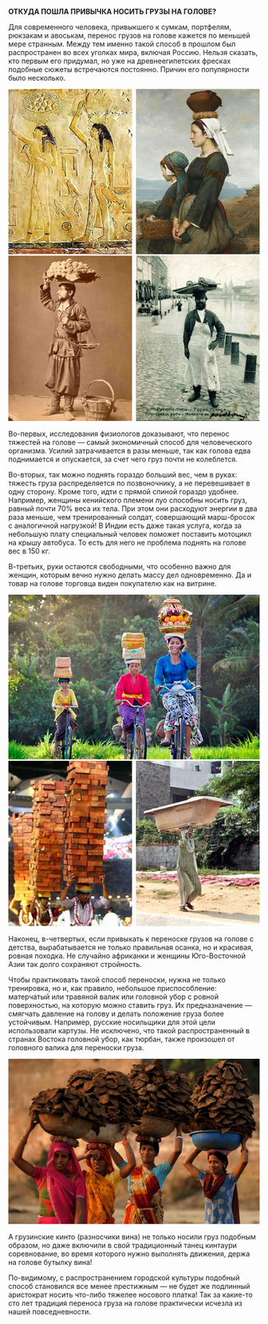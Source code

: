 **ОТКУДА ПОШЛА ПРИВЫЧКА НОСИТЬ ГРУЗЫ НА ГОЛОВЕ?**

Для современного человека, привыкшего к сумкам, портфелям, рюкзакам и авоськам, перенос грузов на голове кажется по меньшей мере странным. Между тем именно такой способ в прошлом был распространен во всех уголках мира, включая Россию. Нельзя сказать, кто первым его придумал, но уже на древнеегипетских фресках подобные сюжеты встречаются постоянно. Причин его популярности было несколько.

![Image](golova.jpg) ![Image](golova2.jpg)

Во-первых, исследования физиологов доказывают, что перенос тяжестей на голове — самый экономичный способ для человеческого организма. Усилий затрачивается в разы меньше, так как голова едва поднимается и опускается, за счет чего груз почти не колеблется.

Во-вторых, так можно поднять гораздо больший вес, чем в руках: тяжесть груза распределяется по позвоночнику, а не перевешивает в одну сторону. Кроме того, идти с прямой спиной гораздо удобнее. Например, женщины кенийского племени луо способны носить груз, равный почти 70% веса их тела. При этом они расходуют энергии в два раза меньше, чем тренированный солдат, совершающий марш-бросок с аналогичной нагрузкой! В Индии есть даже такая услуга, когда за небольшую плату специальный человек поможет поставить мотоцикл на крышу автобуса. То есть для него не проблема поднять на голове вес в 150 кг.

В-третьих, руки остаются свободными, что особенно важно для женщин, которым вечно нужно делать массу дел одновременно. Да и товар на голове торговца виден покупателю как на витрине.

![Image](golova3.jpg) ![Image](golova4.jpg)

Наконец, в-четвертых, если привыкать к переноске грузов на голове с детства, вырабатывается не только правильная осанка, но и красивая, ровная походка. Не случайно африканки и женщины Юго-Восточной Азии так долго сохраняют стройность.

Чтобы практиковать такой способ переноски, нужна не только тренировка, но и, как правило, небольшое приспособление: матерчатый или травяной валик или головной убор с ровной поверхностью, на которую можно ставить груз. Их предназначение — смягчать давление на голову и делать положение груза более устойчивым. Например, русские носильщики для этой цели использовали картузы. Не исключено, что такой распространенный в странах Востока головной убор, как тюрбан, также произошел от головного валика для переноски груза.

![Image](golova5.jpg)

А грузинские кинто (разносчики вина) не только носили груз подобным образом, но даже включили в свой традиционный танец кинтаури соревнование, во время которого нужно выполнять движения, держа на голове бутылку вина!

По-видимому, с распространением городской культуры подобный способ становился все менее престижным — не будет же подлинный аристократ носить что-либо тяжелее носового платка! Так за какие-то сто лет традиция переноса груза на голове практически исчезла из нашей повседневности.
